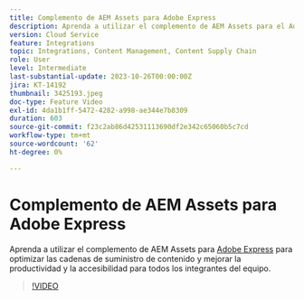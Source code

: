 ```yaml
---
title: Complemento de AEM Assets para Adobe Express
description: Aprenda a utilizar el complemento de AEM Assets para el Adobe Express con el fin de optimizar las cadenas de suministro de contenido y mejorar la productividad y la accesibilidad para todos los integrantes del equipo.
version: Cloud Service
feature: Integrations
topic: Integrations, Content Management, Content Supply Chain
role: User
level: Intermediate
last-substantial-update: 2023-10-26T00:00:00Z
jira: KT-14192
thumbnail: 3425193.jpeg
doc-type: Feature Video
exl-id: 4da1b1ff-5472-4282-a998-ae344e7b8309
duration: 603
source-git-commit: f23c2ab86d42531113690df2e342c65060b5c7cd
workflow-type: tm+mt
source-wordcount: '62'
ht-degree: 0%

---
```


# Complemento de AEM Assets para Adobe Express

Aprenda a utilizar el complemento de AEM Assets para [Adobe Express](https://www.adobe.com/express/) para optimizar las cadenas de suministro de contenido y mejorar la productividad y la accesibilidad para todos los integrantes del equipo.

>[!VIDEO](https://video.tv.adobe.com/v/3425193/?learn=on)
